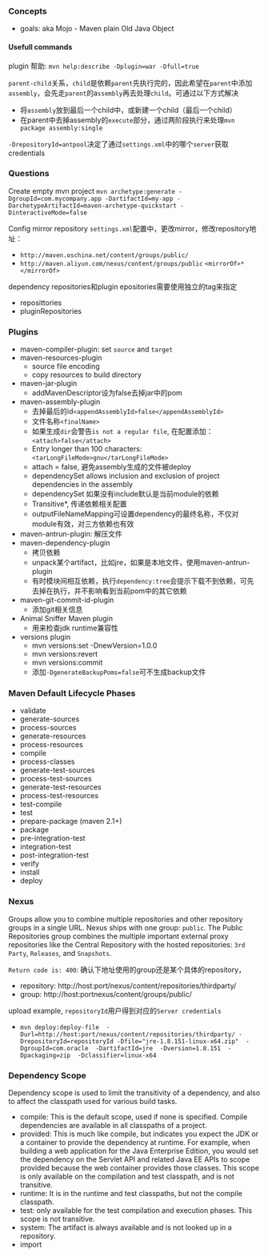 ### Concepts
- goals: aka Mojo - Maven plain Old Java Object
#### Usefull commands
plugin 帮助: `mvn help:describe -Dplugin=war -Dfull=true`

`parent-child`关系，`child`是依赖`parent`先执行完的，因此希望在`parent`中添加`assembly`，会先走`parent`的a`ssembly`再去处理`child`。可通过以下方式解决
- 将`assembly`放到最后一个child中，或新建一个child（最后一个child）
- 在parent中去掉assembly的`execute`部分，通过两阶段执行来处理`mvn package assembly:single`

`-DrepositoryId=antpool`决定了通过`settings.xml`中的哪个`server`获取credentials

### Questions
Create empty mvn project
`mvn archetype:generate -DgroupId=com.mycompany.app -DartifactId=my-app -DarchetypeArtifactId=maven-archetype-quickstart -DinteractiveMode=false`

Config mirror repository
`settings.xml`配置中，更改mirror，修改repository地址：
- `http://maven.oschina.net/content/groups/public/`
- `http://maven.aliyun.com/nexus/content/groups/public`
`<mirrorOf>*</mirrorOf>`

dependency repositories和plugin epositories需要使用独立的tag来指定
- reposittories
- pluginRepositories

### Plugins
- maven-compiler-plugin: set `source` and `target`
- maven-resources-plugin
    - source file encoding
    - copy resources to build directory
- maven-jar-plugin
    - addMavenDescriptor设为false去掉jar中的pom
- maven-assembly-plugin
    - 去掉最后的id`<appendAssemblyId>false</appendAssemblyId>`
    - 文件名称`<finalName>`
    - 如果生成`dir`会警告`is not a regular file`, 在配置添加：`<attach>false</attach>`
    - Entry longer than 100 characters: `<tarLongFileMode>gnu</tarLongFileMode>`
    - attach = false, 避免assembly生成的文件被deploy
    - dependencySet allows inclusion and exclusion of project dependencies in the assembly
    - dependencySet 如果没有include默认是当前module的依赖
    - Transitive*, 传递依赖相关配置
    - outputFileNameMapping可设置dependency的最终名称，不仅对module有效，对三方依赖也有效
- maven-antrun-plugin: 解压文件
- maven-dependency-plugin
    - 拷贝依赖
    - unpack某个artifact，比如jre，如果是本地文件，使用maven-antrun-plugin
    - 有时模块间相互依赖，执行`dependency:tree`会提示下载不到依赖，可先去掉在执行，并不影响看到当前pom中的其它依赖
- maven-git-commit-id-plugin
    - 添加git相关信息
- Animal Sniffer Maven plugin
    - 用来检查jdk runtime兼容性
- versions plugin
    - mvn versions:set -DnewVersion=1.0.0
    - mvn versions:revert
    - mvn versions:commit
    - 添加`-DgenerateBackupPoms=false`可不生成backup文件

### Maven Default Lifecycle Phases
- validate
- generate-sources
- process-sources
- generate-resources
- process-resources
- compile
- process-classes
- generate-test-sources
- process-test-sources
- generate-test-resources
- process-test-resources
- test-compile
- test
- prepare-package (maven 2.1+)
- package
- pre-integration-test
- integration-test
- post-integration-test
- verify
- install
- deploy

### Nexus
Groups allow you to combine multiple repositories and other repository groups in a single URL.
Nexus ships with one group: `public`. The Public Repositories group combines the multiple important external proxy repositories like the Central Repository with the hosted repositories: `3rd Party`, `Releases`, and `Snapshots`.

`Return code is: 400`: 确认下地址使用的group还是某个具体的repository，
- repository: http://host:port/nexus/content/repositories/thirdparty/
- group: http://host:portnexus/content/groups/public/

upload example, `repositoryId`用户得到对应的`Server credentials`
- `mvn deploy:deploy-file  -Durl=http://host:port/nexus/content/repositories/thirdparty/ -DrepositoryId=repositoryId -Dfile="jre-1.8.151-linux-x64.zip"  -DgroupId=com.oracle  -DartifactId=jre  -Dversion=1.8.151  -Dpackaging=zip  -Dclassifier=linux-x64`

### Dependency Scope
Dependency scope is used to limit the transitivity of a dependency, and also to affect the classpath used for various build tasks.
- compile: This is the default scope, used if none is specified. Compile dependencies are available in all classpaths of a project.
- provided: This is much like compile, but indicates you expect the JDK or a container to provide the dependency at runtime. For example, when building a web application for the Java Enterprise Edition, you would set the dependency on the Servlet API and related Java EE APIs to scope provided because the web container provides those classes. This scope is only available on the compilation and test classpath, and is not transitive.
- runtime: It is in the runtime and test classpaths, but not the compile classpath.
- test: only available for the test compilation and execution phases. This scope is not transitive.
- system: The artifact is always available and is not looked up in a repository.
- import
